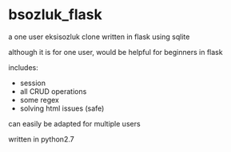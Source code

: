 # bsozluk_flask
a one user eksisozluk clone written in flask using sqlite


although it is for one user, would be helpful for beginners in flask

includes:
  - session
  - all CRUD operations
  - some regex
  - solving html issues (safe)
 
can easily be adapted for multiple users

written in python2.7

